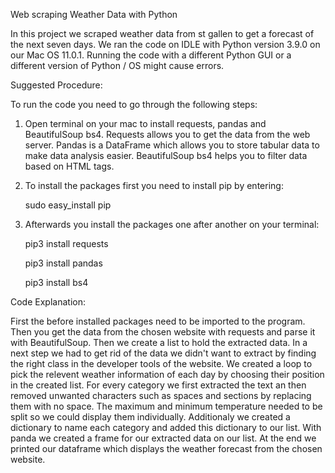 Web scraping Weather Data with Python

In this project we scraped weather data from st gallen to get a forecast of the next seven days. We ran the code on IDLE with Python version 3.9.0 on our Mac OS 11.0.1. Running the code with a different Python GUI or a different version of Python / OS might cause errors. 

Suggested Procedure:

To run the code you need to go through the following steps:
1. Open terminal on your mac to install requests, pandas and BeautifulSoup bs4. Requests allows you to get the data from the web server. Pandas is a      DataFrame which allows you to store tabular data to make data analysis easier. BeautifulSoup bs4 helps you to filter data based on HTML tags.

2. To install the packages first you need to install pip by entering: 

   sudo easy_install pip

3. Afterwards you install the packages one after another on your terminal: 

   pip3 install requests
   
   pip3 install pandas 
   
   pip3 install bs4
   
 Code Explanation:
 
First the before installed packages need to be imported to the program. Then you get the data from the chosen website with requests and parse it with BeautifulSoup. Then we create a list to hold the extracted data. In a next step we had to get rid of the data we didn't want to extract by finding the right class in the developer tools of the website. We created a loop to pick the relevent weather information of each day by choosing their position in the created list. For every category we first extracted the text an then removed unwanted characters such as spaces and sections by replacing them with no space. The maximum and minimum temperature needed to be split so we could display them individually. Additionaly we created a dictionary to name each category and added this dictionary to our list. With panda we created a frame for our extracted data on our list. At the end we printed our dataframe which displays the weather forecast from the chosen website.


